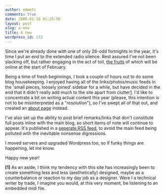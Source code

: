 ```yaml
---
author: emmetc
comments: true
date: 2006-01-18 01:25:56
layout: post
slug: a-new
title: A new
wordpress_id: 172
---
```


Since we're already done with one of only 26-odd fortnights in the year, it's time I put an end to the extended radio silence. Rest assured I've not been slacking off, but rather engaging in the act of toil, [the fruits](http://theirwork.org/) of which will be online at the start of February.

Being a time of fresh beginnings, I took a couple of hours out to do some blog housekeeping. I enjoyed having all of the links/photos/music feeds in the 'small pieces, loosely joined' sidebar for a while, but have decided in the end that it didn't really add much to the site apart from clutter[1](http://blog.thoughtwax.com/wp-admin/post.php#on-clutter). I'd like to concentrate a bit on writing actual content this year (please, this intention is not to be misinterpreted as a "resolution"), so I've swept all of that out, and created an [about page](http://blog.thoughtwax.com/?page_id=173) instead.

I've also set up the ability to post brief remarks/links that don't constitute full posts inline with the main blog, so short items of note will continue to appear. It's published in a [seperate RSS feed](http://blog.thoughtwax.com/wp-recent-links-rss2.php), to avoid the main feed being polluted with the inevitable nonsense digressions.

I moved servers and upgraded Wordpress too, so if funky things are happening, let me know.

Happy new year!

**\[1\]** As an aside, I think my tendency with this site has increasingly been to create something less and less (aesthetically) designed, maybe as a counterbalance or reaction to my day job as a designer. Were I a technical writer by trade, I imagine you would, at this very moment, be listening to an embedded midi file.
